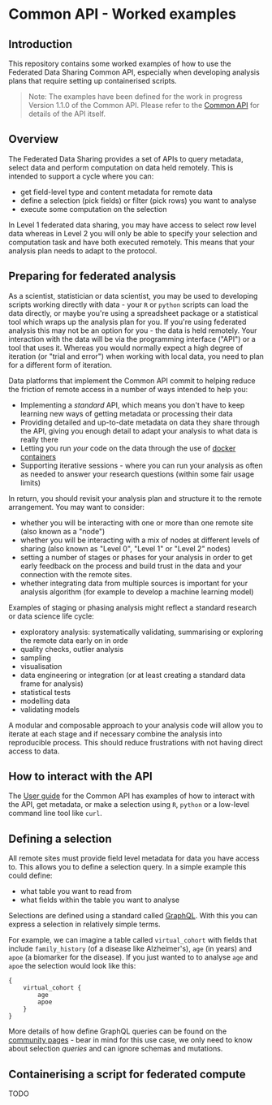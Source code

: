 # Common API - Worked examples

## Introduction

This repository contains some worked examples of how to use the Federated Data Sharing Common API, especially when developing analysis plans that require setting up containerised scripts.

> Note: The examples have been defined for the work in progress Version 1.1.0 of the Common API. Please refer to the [Common API](https://github.com/federated-data-sharing/common-api) for details of the API itself.

## Overview 

The Federated Data Sharing provides a set of APIs to query metadata, select data and perform computation on data held remotely. This is intended to support a cycle where you can:

- get field-level type and content metadata for remote data
- define a selection (pick fields) or filter (pick rows) you want to analyse
- execute some computation on the selection

In Level 1 federated data sharing, you may have access to select row level data whereas in Level 2 you will only be able to specify your selection and computation task and have both executed remotely. This means that your analysis plan needs to adapt to the protocol.

## Preparing for federated analysis

As a scientist, statistician or data scientist, you may be used to developing scripts working directly with data - your `R` or `python` scripts can load the data directly, or maybe you're using a spreadsheet package or a statistical tool which wraps up the analysis plan for you. If you're using federated analysis this may not be an option for you - the data is held remotely. Your interaction with the data will be via the programming interface ("API") or a tool that uses it. Whereas you would normally expect a high degree of iteration (or "trial and error") when working with local data, you need to plan for a different form of iteration.

Data platforms that implement the Common API commit to helping reduce the friction of remote access in a number of ways intended to help you:

- Implementing a *standard* API, which means you don't have to keep learning new ways of getting metadata or processing their data
- Providing detailed and up-to-date metadata on data they share through the API, giving you enough detail to adapt your analysis to what data is really there
- Letting you run *your* code on the data through the use of [docker containers](https://www.docker.com/resources/what-container)
- Supporting iterative sessions - where you can run your analysis as often as needed to answer your research questions (within some fair usage limits)

In return, you should revisit your analysis plan and structure it to the remote arrangement. You may want to consider:

- whether you will be interacting with one or more than one remote site (also known as a "node") 
- whether you will be interacting with a mix of nodes at different levels of sharing (also known as "Level 0", "Level 1" or "Level 2" nodes)
- setting a number of stages or phases for your analysis in order to get early feedback on the process and build trust in the data and your connection with the remote sites.
- whether integrating data from multiple sources is important for your analysis algorithm (for example to develop a machine learning model)

Examples of staging or phasing analysis might reflect a standard research or data science life cycle:

- exploratory analysis: systematically validating, summarising or exploring the remote data early on in orde
- quality checks, outlier analysis
- sampling
- visualisation
- data engineering or integration (or at least creating a standard data frame for analysis)
- statistical tests
- modelling data
- validating models

A modular and composable approach to your analysis code will allow you to iterate at each stage and if necessary combine the analysis into reproducible process. This should reduce frustrations with not having direct access to data.

## How to interact with the API

The [User guide](https://github.com/federated-data-sharing/common-api/blob/master/doc/User_Guide.md) for the Common API has examples of how to interact with the API, get metadata, or make a selection using `R`, `python` or a low-level command line tool like `curl`.

## Defining a selection

All remote sites must provide field level metadata for data you have access to. This allows you to define a selection query. In a simple example this could define:

- what table you want to read from
- what fields within the table you want to analyse

Selections are defined using a standard called [GraphQL](https://graphql.org/). With this you can express a selection in relatively simple terms.

For example, we can imagine a table called `virtual_cohort` with fields that include `family_history` (of a disease like Alzheimer's), `age` (in years) and `apoe` (a biomarker for the disease). If you just wanted to to analyse `age` and `apoe` the selection would look like this:
```
{
    virtual_cohort {
        age
        apoe
    }
}
```
More details of how define GraphQL queries can be found on the [community pages](https://graphql.org/learn/) - bear in mind for this use case, we only need to know about selection *queries* and can ignore schemas and mutations.

## Containerising a script for federated compute

TODO
